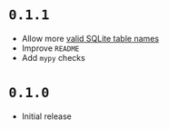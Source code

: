 # `0.1.1`

- Allow more [valid SQLite table names](https://stackoverflow.com/questions/3694276/what-are-valid-table-names-in-sqlite)
- Improve `README`
- Add `mypy` checks

# `0.1.0`

- Initial release
